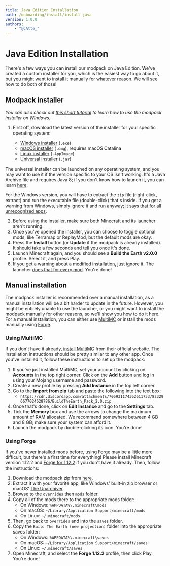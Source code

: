 ```yaml
---
title: Java Edition Installation
path: /onboarding/install/install-java
version: 1.0.0
authors:
    - "@cAtte_"
---
```


# Java Edition Installation

There's a few ways you can install our modpack on Java Edition. We've created a custom installer for you, which is the easiest way to go about it, but you might want to install it manually for whatever reason. We will see how to do both of those!

## Modpack installer

_You can also check out [this short tutorial](https://youtube.com/watch?v=6cx7rutu9Hk) to learn how to use the modpack installer on Windows._

1.  First off, download the latest version of the installer for your specific operating system:

    -   [Windows installer](https://bte-installer.s3.amazonaws.com/public/installer/v1.19.2/BTEInstaller-1.19.2-windows.zip) (`.exe`)
    -   [macOS installer](https://bte-installer.s3.amazonaws.com/public/installer/v1.19.2/BTEInstaller-1.19.2-mac.dmg) (`.dmg`), requires macOS Catalina
    -   [Linux installer](https://bte-installer.s3.amazonaws.com/public/installer/v1.19.2/BTEInstaller-1.19.2-linux.AppImage) (`.AppImage`)
    -   [Universal installer](https://bte-installer.s3.amazonaws.com/public/installer/v1.19.2/BTEInstaller-1.19.2-universal.jar) (`.jar`)

The universal installer can be launched on any operating system, and you may want to use it if the version specific to your OS isn't working. It's a Java Archive file and requires Java 8; if you don't know how to launch it, you can learn [here](https://lifewire.com/jar-file-4138386).

For the Windows version, you will have to extract the `zip` file (right-click, extract) and run the executable file (double-click) that's inside. If you get a warning from Windows, simply ignore it and run anyway; [it says that for all unrecognized apps](https://pcworld.com/article/3197443/how-to-get-past-windows-defender-smartscreen-in-windows-10.html).

2.  Before using the installer, make sure both Minecraft and its launcher aren't running.
3.  Once you've opened the installer, you can choose to toggle optional mods, like Terramap or ReplayMod, but the default mods are okay.
4.  Press the **Install** button (or **Update** if the modpack is already installed). It should take a few seconds and tell you once it's done.
5.  Launch Minecraft again, and you should see a **Build the Earth v2.0.0** profile. Select it, and press Play.
6.  If you get a warning about a modified installation, just ignore it. The launcher [does that for every mod](https://gaming.stackexchange.com/q/378315). You're done!

## Manual installation

The modpack installer is recommended over a manual installation, as a manual installation will be a bit harder to update in the future. However, you might be entirely unable to use the launcher, or you might want to install the modpack manually for other reasons, so we'll show you how to do it here. For a manual installation, you can either use [MultiMC](https://multimc.org) or install the mods manually using [Forge](https://minecraftforge.net).

### Using MultiMC

If you don't have it already, [install MultiMC](https://multimc.org/#Download) from their official website. The installation instructions should be pretty similar to any other app. Once you've installed it, follow these instructions to set up the modpack:

1.  If you've just installed MultiMC, set your account by clicking on **Accounts** in the top right corner. Click on the **Add** button and log in using your Mojang username and password.
2.  Create a new profile by pressing **Add Instance** in the top left corner.
3.  Go to the **Import from zip** tab and paste the following into the text box:
    -   `https://cdn.discordapp.com/attachments/705931174362611753/823296677024628786/BuildTheEarth_Pack_2.0.zip`
4.  Once that's done, click on **Edit Instance** and go to the **Settings** tab.
5.  Tick the **Memory** box and use the arrows to change the maximum amount of RAM allocated. We recommend somewhere between 4 GB and 8 GB; make sure your system can afford it.
6.  Launch the modpack by double-clicking its icon. You're done!

### Using Forge

If you've never installed mods before, using Forge may be a little more difficult, but there's a first time for everything! Please install Minecraft version 1.12.2 and [Forge for 1.12.2](https://files.minecraftforge.net/maven/net/minecraftforge/forge/index_1.12.2.html) if you don't have it already. Then, follow the instructions:

1.  Download the modpack zip from [here](https://bte-installer.s3.amazonaws.com/public/modpack_versions/BuildTheEarthPack_2.0.zip).
2.  Extract it with your favorite app, like Windows' built-in zip browser or macOS' [The Unarchiver](https://apps.apple.com/es/app/the-unarchiver/id425424353).
3.  Browse to the `overrides` then `mods` folder.
4.  Copy all of the mods there to the appropriate mods folder:
    -   On Windows: `%APPDATA%\.minecraft\mods`
    -   On macOS: `~/Library/Application Support/minecraft/mods`
    -   On Linux: `~/.minecraft/mods`
5.  Then, go back to `overrides` and into the `saves` folder.
6.  Copy the `Build The Earth (new projection)` folder into the appropriate saves folder:
    -   On Windows: `%APPDATA%\.minecraft\saves`
    -   On macOS: `~/Library/Application Support/minecraft/saves`
    -   On Linux: `~/.minecraft/saves`
7.  Open Minecraft, and select the **Forge 1.12.2** profile, then click Play. You're done!
